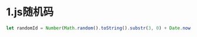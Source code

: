 # 1.js随机码

```js
let randomId = Number(Math.random().toString().substr(3, 0) + Date.now(),).toString(36).toUpperCase();
```



